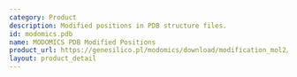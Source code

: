 ```yaml
---
category: Product
description: Modified positions in PDB structure files.
id: modomics.pdb
name: MODOMICS PDB Modified Positions
product_url: https://genesilico.pl/modomics/download/modification_mol2/
layout: product_detail
---
```

